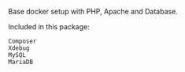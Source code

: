 Base docker setup with PHP, Apache and Database.

Included in this package:

```$xslt
Composer
Xdebug
MySQL
MariaDB
```